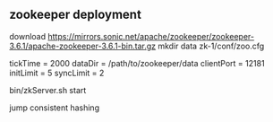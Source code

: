 

## zookeeper deployment
download
https://mirrors.sonic.net/apache/zookeeper/zookeeper-3.6.1/apache-zookeeper-3.6.1-bin.tar.gz
mkdir data
zk-1/conf/zoo.cfg

tickTime = 2000
dataDir = /path/to/zookeeper/data
clientPort = 12181
initLimit = 5
syncLimit = 2

bin/zkServer.sh start

jump consistent hashing
